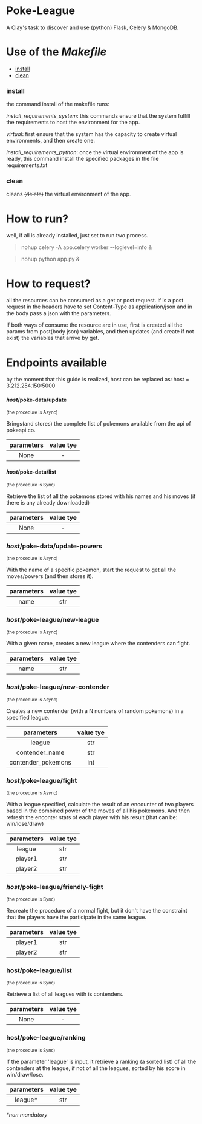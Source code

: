 # Poke-League
A Clay's task to discover and use (python) Flask, Celery &amp; MongoDB.

# Use of the *Makefile*

* [install](https://github.com/Elem3ntal/poke-league/blob/master/README.md#install)
* [clean](https://github.com/Elem3ntal/poke-league/blob/master/README.md#clean)

### install
the command install of the makefile runs: 

*install_requirements_system*: this commands ensure that the system fulfill the requirements to host the environment for the app.

*virtual*: first ensure that the system has the capacity to create virtual environments, and then create one.

*install_requirements_python*: once the virtual environment of the app is ready, this command install the specified packages in the file requirements.txt

### clean
cleans ~~(delete)~~ the virtual environment of the app.


# How to run?
well, if all is already installed, just set to run two process.

>nohup celery -A app.celery worker --loglevel=info &

>nohup python app.py &

# How to request?
all the resources can be consumed as a get or post request. if is a post request in the headers have to set Content-Type as application/json and in the body pass a json with the parameters.

If both ways of consume the resource are in use, first is created all the params from post(body json) variables, and then updates (and create if not exist) the variables that arrive by get.

# Endpoints available

by the moment that this guide is realized, host can be replaced as:
host = 3.212.254.150:5000

#### _host_/poke-data/update
 <sub>(the procedure is Async)</sub> 

 Brings(and stores) the complete list of pokemons available from the api of pokeapi.co. 
 
| parameters  | value tye |
|:-----------:|:---------:|
| None   |  -  | 
 

#### _host_/poke-data/list
<sub>(the procedure is Sync)</sub> 

Retrieve the list of all the pokemons stored with his names and his moves (if there is any already downloaded)
 
| parameters  | value tye |
|:-----------:|:---------:|
| None   |  -  | 
 

### _host_/poke-data/update-powers
<sub>(the procedure is Async)</sub> 

With the name of a specific pokemon, start the request to get all the moves/powers (and then stores it).

| parameters  | value tye |
|:-----------:|:---------:|
| name   |  str  |

### _host_/poke-league/new-league
<sub>(the procedure is Async)</sub> 

With a given name, creates a new league where the contenders can fight.

| parameters  | value tye |
|:-----------:|:---------:|
| name   |  str  |

### _host_/poke-league/new-contender
<sub>(the procedure is Async)</sub> 

Creates a new contender (with a N numbers of random pokemons) in a specified league.

| parameters  | value tye |
|:-----------:|:---------:|
| league   |  str  |
| contender_name  |  str  |
| contender_pokemons  |  int  |

### _host_/poke-league/fight
<sub>(the procedure is Async)</sub> 

With a league specified, calculate the result of an encounter of two players based in the combined power of the moves of all his pokemons. And then refresh the enconter stats of each player with his result (that can be: win/lose/draw) 

| parameters  | value tye |
|:-----------:|:---------:|
| league   |  str  |
| player1  |  str  |
| player2  |  str  |

### _host_/poke-league/friendly-fight
<sub>(the procedure is Sync)</sub> 

Recreate the procedure of a normal fight, but it don't have the constraint that the players have the participate in the same league.

| parameters  | value tye |
|:-----------:|:---------:|
| player1  |  str  |
| player2  |  str  |
   
### host/poke-league/list
<sub>(the procedure is Sync)</sub> 

Retrieve a list of all leagues with is contenders.


| parameters  | value tye |
|:-----------:|:---------:|
| None  |  -  |

### host/poke-league/ranking
<sub>(the procedure is Sync)</sub> 

If the parameter 'league' is input, it retrieve a ranking (a sorted list) of all the contenders at the league, if not of all the leagues, sorted by his score in win/draw/lose.

| parameters  | value tye |
|:-----------:|:---------:|
| league*  | str |

_*non mandatory_

